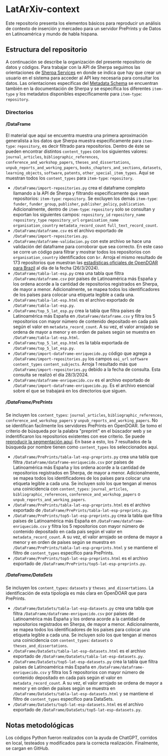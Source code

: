 # LatArXiv-context
Este repositorio presenta los elementos básicos para reproducir un análisis de contexto de inserción y mercadeo para un servidor PrePrints y de Datos en Latinoamérica y mundo de habla hispana.

## Estructura del repositorio
A continuación se describe la organización del presente repositorio de datos y códigos. Para trabajar con la API de Sherpa seguimos las orientaciones de [Sherpa Services](https://v2.sherpa.ac.uk/api/ "Sherpa Services API") en donde se indica que hay que crear un usuario en el sistema para acceder al API key necesaria para consultar los datos.
Las orientaciones específicas del [Metadata Schema](https://v2.sherpa.ac.uk/api/metadata-schema.html) se encuentran también en la documentación de Sherpa y se específica los diferentes `item-type` y los metadatos disponibles específicamente para `item-type`: `repository`.


### Directorios

#### /DataFrame

El material que aquí se encuentra muestra una primera aproximación generalista a los datos que Sherpa muestra específicamente para `item-type`: `repository`, es decir filtrado para repositorios. Dentro de éste se pueden encontrar distintos `content_types` con los siguientes valores: `journal_articles`, `bibliographic_references`, `conference_and_workshop_papers`, `theses_and_dissertations`, `unpub_reports_and_working_papers`, `books_chapters_and_sections`, `datasets`, `learning_objects`, `software`, `patents`, `other_special_item_types`. Aquí se muestran todos los `content_types` para `item-type`: `repository`.

- `/DataFrame/import-repositories.py` crea el dataframe completo llamando a la API de Sherpa y filtrando específicamente que sean repositorios: `item-type`: `repository`. Se excluyen los demás `item-type`: `funder`, `funder_group`, `publisher`, `publisher_policy`, `publication`. Adicionalmente, dentro de  `item-type`: `repository` solo se consultan y exportan los siguientes campos: `repository_id` `repository_name` `repository_type` `repository_url` `organisation_name` `organisation_country` `metadata_record_count` `full_text_record_count`.
- `/DataFrame/dataframe.csv` es el archivo exportado de `/DataFrame/import-repositories.py`.
- `/DataFrame/dataframe-validacion.py` con este archivo se hace una validación del dataframe para corroborar que sea correcto. En este caso se corre un código para filtrar y mostrar todos los repositorios con `organisation_country` identificados con `br`. Arroja el mismo resultado de 173 repositorios que muestran las [estadísticas oficiales de OpenDOAR para Brazil](https://v2.sherpa.ac.uk/view/repository_by_country/Brazil.html) al día de la fecha (26/3/2024).
- `/DataFrame/tabla-lat-esp.py` crea una tabla que filtra `/DataFrame/dataframe.csv` por países de Latinoamérica más España y los ordena acorde a la cantidad de repositorios registrados en Sherpa, de mayor a menor. Adicionalmente, se mapea todos los identificadores de los países para colocar una etiqueta legible a cada una. 
- `/DataFrame/tabla-lat-esp.html` es el archivo exportado de `/DataFrame/tabla-lat-esp.py`.
- `/DataFrame/top_5_lat_esp.py` crea la tabla que filtra países de Latinoamérica más España en `/DataFrame/dataframe.csv` y filtra los 5 repositorios con mayor número de contenido depositado en cada país según el valor en `metadata_record_count`. A su vez, el valor arrojado se ordena de mayor a menor y en orden de países según se muestra en `/DataFrame/tabla-lat-esp.html`.
- `/DataFrame/top_5_lat_esp.html` es la tabla exportada de `/DataFrame/top_5_lat_esp.py`.
- `/DataFrame/import-dataframe-enriquecido.py` código que agrega a `/DataFrame/import-repositories.py` los campos `oai_url` `software` `content_types` `content_subjects`. Arroja 1 resultado más que `/DataFrame/import-repositories.py` debido a la fecha de consulta. Esta consulta se realizó el día 28/3/2024.
- `/DataFrame/dataframe-enriquecido.csv` es el archivo exportado de `/DataFrame/import-dataframe-enriquecido.py`. Es el archivo esencial sobre el que se trabajará en los directorios que siguen.

##### /DataFrame/PrePrints

Se incluyen los `content_types`: `journal_articles`, `bibliographic_references`, `conference_and_workshop_papers` y `unpub_reports_and_working_papers`. No se identifican facilmente los servidores PrePrints en OpenDOAR. Se tomo el criterio de búsqueda por la palabra "preprint" en el búscador web y se indentificaron los repositorios existentes con ese criterio. Se puede [reproducir la segmentación aquí](https://v2.sherpa.ac.uk/cgi/search/repository/advanced?screen=Search&repository_name_merge=ALL&repository_name=preprint&repository_org_name_merge=ALL&repository_org_name=&content_types_merge=ANY&content_subjects_merge=ANY&org_country_browse_merge=ALL&org_country_browse=&satisfyall=ALL&order=preferred_name&_action_search=Search). En base a esto, los 7 resultados de la búsqueda por nombre tienen como `content_types` los seleccionados aquí. 

- `/DataFrame/PrePrints/tabla-lat-esp-preprints.py` crea una tabla que filtra `/DataFrame/dataframe-enriquecido.csv` por países de Latinoamérica más España y los ordena acorde a la cantidad de repositorios registrados en Sherpa, de mayor a menor. Adicionalmente, se mapea todos los identificadores de los países para colocar una etiqueta legible a cada una. Se incluyen solo los que tengan al menos una coinicidencia con `content_types`: `journal_articles`, `bibliographic_references`, `conference_and_workshop_papers` o `unpub_reports_and_working_papers`.
- `/DataFrame/PrePrints/tabla-lat-esp-preprints.html` es el archivo exportado de `/DataFrame/PrePrints/tabla-lat-esp-preprints.py`.
- `/DataFrame/PrePrints/top5-lat-esp-preprints.py` crea la tabla que filtra países de Latinoamérica más España en `/DataFrame/dataframe-enriquecido.csv` y filtra los 5 repositorios con mayor número de contenido depositado en cada país según el valor en `metadata_record_count`. A su vez, el valor arrojado se ordena de mayor a menor y en orden de países según se muestra en `/DataFrame/PrePrints/tabla-lat-esp-preprints.html` y se mantiene el filtro de `content_types` específico para PrePrints.
- `/DataFrame/PrePrints/top5-lat-esp-preprints.html` es el archivo exportado de `/DataFrame/PrePrints/top5-lat-esp-preprints.py`.


##### /DataFrame/DataSets

Se incluyen los `content_types`: `datasets` y `theses_and_dissertations`. La identificación de esta tipología es más clara en OpenDOAR que para PrePrints.

- `/DataFrame/DataSets/tabla-lat-esp-datasets.py` crea una tabla que filtra `/DataFrame/dataframe-enriquecido.csv` por países de Latinoamérica más España y los ordena acorde a la cantidad de repositorios registrados en Sherpa, de mayor a menor. Adicionalmente, se mapea todos los identificadores de los países para colocar una etiqueta legible a cada una. Se incluyen solo los que tengan al menos una coinicidencia con `content_types`: `datasets` o `theses_and_dissertations`.
- `/DataFrame/DataSets/tabla-lat-esp-datasets.html` es el archivo exportado de `/DataFrame/DataSets/tabla-lat-esp-datasets.py`.
- `/DataFrame/DataSets/top5-lat-esp-datasets.py` crea la tabla que filtra países de Latinoamérica más España en `/DataFrame/dataframe-enriquecido.csv` y filtra los 5 repositorios con mayor número de contenido depositado en cada país según el valor en `metadata_record_count`. A su vez, el valor arrojado se ordena de mayor a menor y en orden de países según se muestra en `/DataFrame/DataSets/tabla-lat-esp-datasets.html` y se mantiene el filtro de `content_types` específico para DataSets.
- `/DataFrame/DataSets/top5-lat-esp-datasets.html` es el archivo exportado de `/DataFrame/DataSets/top5-lat-esp-datasets.py`.

## Notas metodológicas

Los códigos Python fueron realizados con la ayuda de ChatGPT, corridos en local, testeados y modificados para la correcta realización. Finalmente, se cargan en GitHub.



